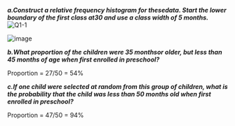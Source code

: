 ***a.Construct a relative frequency histogram for thesedata. Start the lower boundary of the first class at30 and use a class width of 5 months.***
![Q1-1](https://github.com/user-attachments/assets/968e69d9-3e02-4c1f-b9f8-2510da1edafb)

![image](https://github.com/user-attachments/assets/94f6cfed-fa0a-4751-94c0-3b488edaa0e2)

***b.What proportion of the children were 35 monthsor older, but less than 45 months of age when first enrolled in preschool?***

Proportion =  27/50 = 54%

***c.If one child were selected at random from this group of children, what is the probability that the child was less than 50 months old when first enrolled in preschool?***

Proportion = 47/50  = 94%
